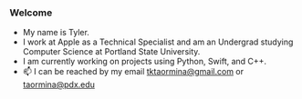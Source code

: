 ### Welcome 

- My name is Tyler.
- I work at Apple as a Technical Specialist and am an Undergrad studying Computer Science at Portland State University.
- I am currently working on projects using Python, Swift, and C++. 
- 📫 I can be reached by my email tktaormina@gmail.com or taormina@pdx.edu
<!--
**till-t/till-t** is a ✨ _special_ ✨ repository because its `README.md` (this file) appears on your GitHub profile.

Here are some ideas to get you started:

- 🔭 I’m currently working on ...
- 🌱 I’m currently learning ...
- 👯 I’m looking to collaborate on ...
- 🤔 I’m looking for help with ...
- 💬 Ask me about ...
- 📫 How to reach me: ...
- 😄 Pronouns: ...
- ⚡ Fun fact: ...
-->
